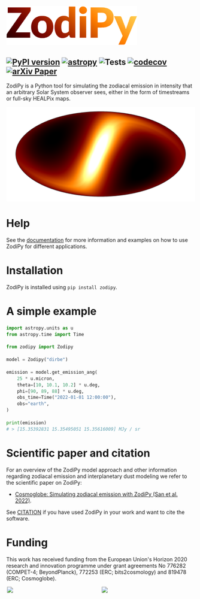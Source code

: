 
<img src="zodipol/zodipy_local/docs/img/zodipy_logo.png" width="350">

[![PyPI version](https://badge.fury.io/py/zodipy.svg)](https://badge.fury.io/py/zodipy)
[![astropy](http://img.shields.io/badge/powered%20by-AstroPy-orange.svg?style=flat)](http://www.astropy.org/)
![Tests](https://github.com/MetinSa/zodipy/actions/workflows/tests.yml/badge.svg)
[![codecov](https://codecov.io/gh/Cosmoglobe/zodipy/branch/main/graph/badge.svg?token=VZP9L79EUJ)](https://codecov.io/gh/Cosmoglobe/zodipy)
[![arXiv Paper](https://img.shields.io/badge/arXiv-2205.12962-green)](https://arxiv.org/abs/2205.12962)
---


ZodiPy is a Python tool for simulating the zodiacal emission in intensity that an arbitrary Solar System observer sees, either in the form of timestreams or full-sky HEALPix maps.

![plot](zodipol/zodipy_local/docs/img/zodipy_map.png)

# Help
See the [documentation](https://cosmoglobe.github.io/zodipy/) for more information and examples on how to use ZodiPy for different applications.

# Installation
ZodiPy is installed using `pip install zodipy`.

# A simple example

```python
import astropy.units as u
from astropy.time import Time

from zodipy import Zodipy

model = Zodipy("dirbe")

emission = model.get_emission_ang(
    25 * u.micron,
    theta=[10, 10.1, 10.2] * u.deg,
    phi=[90, 89, 88] * u.deg,
    obs_time=Time("2022-01-01 12:00:00"),
    obs="earth",
)

print(emission)
# > [15.35392831 15.35495051 15.35616009] MJy / sr
```

# Scientific paper and citation
For an overview of the ZodiPy model approach and other information regarding zodiacal emission and interplanetary dust modeling we refer to the scientific paper on ZodiPy:
- [Cosmoglobe: Simulating zodiacal emission with ZodiPy (San et al. 2022)](https://arxiv.org/abs/2205.12962). 

See [CITATION](https://github.com/Cosmoglobe/zodipy/blob/dev/CITATION.bib) if you have used ZodiPy in your work and want to cite the software.

# Funding
This work has received funding from the European Union's Horizon 2020 research and innovation programme under grant agreements No 776282 (COMPET-4; BeyondPlanck), 772253 (ERC; bits2cosmology) and 819478 (ERC; Cosmoglobe).


<div style="display: flex; flex-direction: row; justify-content: space-evenly">
    <img style="width: 49%; height: auto; max-width: 500px; align-self: center" src="https://user-images.githubusercontent.com/28634670/170697040-d5ec2935-29d0-4847-8999-9bc4eaa59e56.jpeg"> 
    &nbsp; 
    <img style="width: 49%; height: auto; max-width: 500px; align-self: center" src="https://user-images.githubusercontent.com/28634670/170697140-b010aa69-9f9a-44c0-b702-8a05ec0b6d3e.jpeg">
</div>